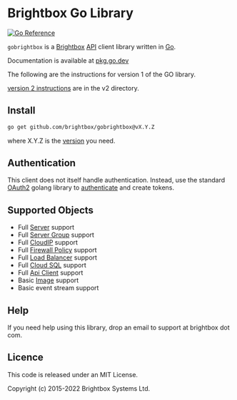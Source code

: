 # Brightbox Go Library

[![Go Reference](https://pkg.go.dev/badge/github.com/brightbox/gobrightbox.svg)](https://pkg.go.dev/github.com/brightbox/gobrightbox)

`gobrightbox` is a [Brightbox](https://www.brightbox.com) [API](https://api.gb1.brightbox.com/1.0/)
client library written in [Go](http://golang.org/).

Documentation is available at [pkg.go.dev](https://pkg.go.dev/github.com/brightbox/gobrightbox)

The following are the instructions for version 1 of the GO library.

[version 2 instructions](v2/README.md) are in the v2 directory.

## Install
```sh
go get github.com/brightbox/gobrightbox@vX.Y.Z
```

where X.Y.Z is the [version](https://github.com/brightbox/gobrightbox/releases) you need.

## Authentication

This client does not itself handle authentication. Instead, use the standard
[OAuth2](https://godoc.org/golang.org/x/oauth2) golang library to
[authenticate](https://api.gb1.brightbox.com/1.0/#authentication) and create
tokens.

## Supported Objects

* Full [Server](https://api.gb1.brightbox.com/1.0/#server) support
* Full [Server Group](https://api.gb1.brightbox.com/1.0/#server_group) support
* Full [CloudIP](https://api.gb1.brightbox.com/1.0/#cloud_ip) support
* Full [Firewall Policy](https://api.gb1.brightbox.com/1.0/#firewall_policy) support
* Full [Load Balancer](https://api.gb1.brightbox.com/1.0/#load_balancer) support
* Full [Cloud SQL](https://api.gb1.brightbox.com/1.0/#database_server) support
* Full [Api Client](https://api.gb1.brightbox.com/1.0/#api_client) support
* Basic [Image](https://api.gb1.brightbox.com/1.0/#image) support
* Basic event stream support

## Help

If you need help using this library, drop an email to support at brightbox dot com.

## Licence

This code is released under an MIT License.

Copyright (c) 2015-2022 Brightbox Systems Ltd.
